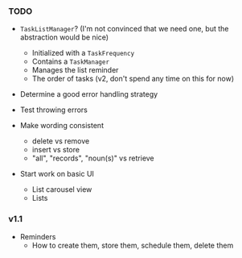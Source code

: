 ### TODO

- `TaskListManager`? (I'm not convinced that we need one, but the abstraction would be nice)
    - Initialized with a `TaskFrequency`
    - Contains a `TaskManager`
    - Manages the list reminder
    - The order of tasks (v2, don't spend any time on this for now)

- Determine a good error handling strategy

- Test throwing errors

- Make wording consistent
    - delete vs remove
    - insert vs store
    - "all", "records", "noun(s)" vs retrieve

- Start work on basic UI
    - List carousel view
    - Lists


### v1.1

- Reminders
    - How to create them, store them, schedule them, delete them

